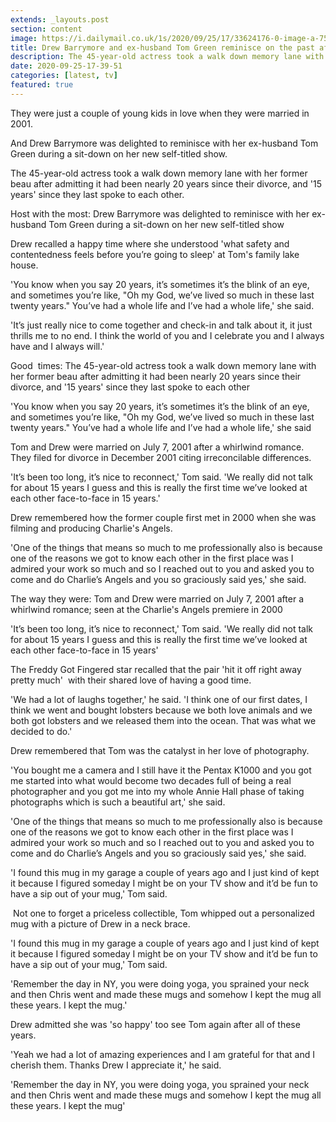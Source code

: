 ```yaml
---
extends: _layouts.post
section: content
image: https://i.dailymail.co.uk/1s/2020/09/25/17/33624176-0-image-a-75_1601051364667.jpg 
title: Drew Barrymore and ex-husband Tom Green reminisce on the past after not speaking for 15 years 
description: The 45-year-old actress took a walk down memory lane with her beau after admitting it had been nearly 20 years since their divorce, and 15 years since they last spoke to each other. 
date: 2020-09-25-17-39-51 
categories: [latest, tv] 
featured: true 
--- 
```

They were just a couple of young kids in love when they were married in 2001.

And Drew Barrymore was delighted to reminisce with her ex-husband Tom Green during a sit-down on her new self-titled show.

The 45-year-old actress took a walk down memory lane with her former beau after admitting it had been nearly 20 years since their divorce, and '15 years' since they last spoke to each other.

Host with the most: Drew Barrymore was delighted to reminisce with her ex-husband Tom Green during a sit-down on her new self-titled show

Drew recalled a happy time where she understood 'what safety and contentedness feels before you’re going to sleep' at Tom's family lake house.

'You know when you say 20 years, it’s sometimes it’s the blink of an eye, and sometimes you’re like, "Oh my God, we’ve lived so much in these last twenty years." You’ve had a whole life and I’ve had a whole life,' she said. 

'It’s just really nice to come together and check-in and talk about it, it just thrills me to no end. I think the world of you and I celebrate you and I always have and I always will.'

Good  times: The 45-year-old actress took a walk down memory lane with her former beau after admitting it had been nearly 20 years since their divorce, and '15 years' since they last spoke to each other

'You know when you say 20 years, it’s sometimes it’s the blink of an eye, and sometimes you’re like, "Oh my God, we’ve lived so much in these last twenty years." You’ve had a whole life and I’ve had a whole life,' she said

Tom and Drew were married on July 7, 2001 after a whirlwind romance. They filed for divorce in December 2001 citing irreconcilable differences. 

'It’s been too long, it’s nice to reconnect,' Tom said. 'We really did not talk for about 15 years I guess and this is really the first time we’ve looked at each other face-to-face in 15 years.'

Drew remembered how the former couple first met in 2000 when she was filming and producing Charlie's Angels.  

'One of the things that means so much to me professionally also is because one of the reasons we got to know each other in the first place was I admired your work so much and so I reached out to you and asked you to come and do Charlie’s Angels and you so graciously said yes,' she said. 

The way they were: Tom and Drew were married on July 7, 2001 after a whirlwind romance; seen at the Charlie's Angels premiere in 2000

'It’s been too long, it’s nice to reconnect,' Tom said. 'We really did not talk for about 15 years I guess and this is really the first time we’ve looked at each other face-to-face in 15 years'

The Freddy Got Fingered star recalled that the pair 'hit it off right away pretty much'  with their shared love of having a good time.  

'We had a lot of laughs together,' he said. 'I think one of our first dates, I think we went and bought lobsters because we both love animals and we both got lobsters and we released them into the ocean. That was what we decided to do.'

Drew remembered that Tom was the catalyst in her love of photography. 

'You bought me a camera and I still have it the Pentax K1000 and you got me started into what would become two decades full of being a real photographer and you got me into my whole Annie Hall phase of taking photographs which is such a beautiful art,' she said.

'One of the things that means so much to me professionally also is because one of the reasons we got to know each other in the first place was I admired your work so much and so I reached out to you and asked you to come and do Charlie’s Angels and you so graciously said yes,' she said.

'I found this mug in my garage a couple of years ago and I just kind of kept it because I figured someday I might be on your TV show and it’d be fun to have a sip out of your mug,' Tom said.

 Not one to forget a priceless collectible, Tom whipped out a personalized mug with a picture of Drew in a neck brace.

'I found this mug in my garage a couple of years ago and I just kind of kept it because I figured someday I might be on your TV show and it’d be fun to have a sip out of your mug,' Tom said. 

'Remember the day in NY, you were doing yoga, you sprained your neck and then Chris went and made these mugs and somehow I kept the mug all these years. I kept the mug.'

Drew admitted she was 'so happy' too see Tom again after all of these years.  

'Yeah we had a lot of amazing experiences and I am grateful for that and I cherish them. Thanks Drew I appreciate it,' he said.

'Remember the day in NY, you were doing yoga, you sprained your neck and then Chris went and made these mugs and somehow I kept the mug all these years. I kept the mug'

